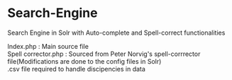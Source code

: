 # Search-Engine
Search Engine in Solr with Auto-complete and Spell-correct functionalities  

Index.php : Main source file  
Spell corrector.php : Sourced from Peter Norvig's spell-corrrector file(Modifications are done to the config files in Solr)  
.csv file required to handle discipencies in data
